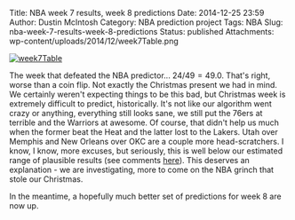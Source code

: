 Title: NBA week 7 results, week 8 predictions
Date: 2014-12-25 23:59
Author: Dustin McIntosh
Category: NBA prediction project
Tags: NBA
Slug: nba-week-7-results-week-8-predictions
Status: published
Attachments: wp-content/uploads/2014/12/week7Table.png

[![week7Table]({static}/wp-content/uploads/2014/12/week7Table.png)]({static}/wp-content/uploads/2014/12/week7Table.png)

The week that defeated the NBA predictor... $24/49 = 49.0%$. That's right, worse than a coin flip. Not exactly the Christmas present we had in mind. We certainly weren't expecting things to be this bad, but Christmas week is extremely difficult to predict, historically. It's not like our algorithm went crazy or anything, everything still looks sane, we still put the 76ers at terrible and the Warriors at awesome. Of course, that didn't help us much when the former beat the Heat and the latter lost to the Lakers. Utah over Memphis and New Orleans over OKC are a couple more head-scratchers. I know, I know, more excuses, but seriously, this is well below our estimated range of plausible results (see comments [here](http://efavdb.github.io/nba-week-5-summary-week-6-predictions)). This deserves an explanation - we are investigating, more to come on the NBA grinch that stole our Christmas.

In the meantime, a hopefully much better set of predictions for week 8 are now up.
